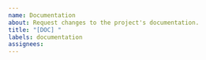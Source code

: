 ```yaml
---
name: Documentation
about: Request changes to the project's documentation.
title: "[DOC] "
labels: documentation
assignees:
---
```

